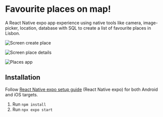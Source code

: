 # Favourite places on map!

A React Native expo app experience using native tools like camera, image-picker, location, database with SQL to create a list of favourite places in Lisbon.

![Screen create place](<[http://url/to/img.png](https://github.com/filipamarta/app-native-fav-places/blob/main/assets/create-place.png)>)

![Screen place details](<[http://url/to/img.png](https://github.com/filipamarta/app-native-fav-places/blob/main/assets/place-details.png)>)

![Places app](https://github.com/filipamarta/app-native-fav-places/blob/main/assets/places.gif)

## Installation

Follow [React Native expo setup guide](https://reactnative.dev/docs/environment-setup) (React Native expo) for both Android and iOS targets.

1. Run `npm install`
2. Run `npx expo start`
